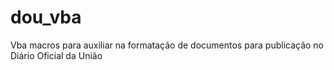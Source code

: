 # dou_vba
Vba macros para auxiliar na formatação de documentos para publicação no Diário Oficial da União
